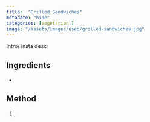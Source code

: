 ```yaml
---
title:  "Grilled Sandwiches"
metadate: "hide"
categories: [Vegetarian ]
image: "/assets/images/used/grilled-sandwiches.jpg"
---
```


Intro/ insta desc 

## Ingredients

- 

## Method

1. 

